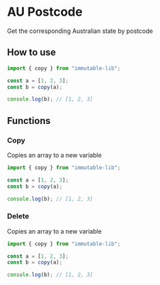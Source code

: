 # AU Postcode

Get the corresponding Australian state by postcode

## How to use

```js
import { copy } from "immutable-lib";

const a = [1, 2, 3];
const b = copy(a);

console.log(b); // [1, 2, 3]
```

## Functions

### Copy

Copies an array to a new variable

```js
import { copy } from "immutable-lib";

const a = [1, 2, 3];
const b = copy(a);

console.log(b); // [1, 2, 3]
```

### Delete

Copies an array to a new variable

```js
import { copy } from "immutable-lib";

const a = [1, 2, 3];
const b = copy(a);

console.log(b); // [1, 2, 3]
```
